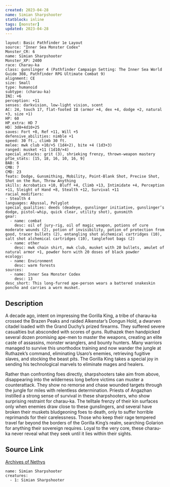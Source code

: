 ```yaml
---
created: 2023-04-28
name: Simian Sharpshooter
statblock: inline
tags: [monster]
updated: 2023-04-28
---
```

```statblock
layout: Basic Pathfinder 1e Layout
source: "Inner Sea Monster Codex"
Monster_CR: 6
name: Simian Sharpshooter
Monster_XP: 2400
race: Charau-ka
class: gunslinger 4 (Pathfinder Campaign Setting: The Inner Sea World Guide 308, Pathfinder RPG Ultimate Combat 9)
alignment: CE
size: Small
type: humanoid
subtype: (charau-ka)
INI: +6
perception: +11
senses: darkvision, low-light vision, scent
AC: 24, touch 17, flat-footed 18 (armor +4, dex +4, dodge +2, natural +3, size +1)
HP: 60
HP_extra: HD 7
HD: 3d8+4d10+25
saves: Fort +8, Ref +11, Will +5
defensive_abilities: nimble +1
speed: 30 ft., climb 30 ft.
melee: mwk club +10/+5 (1d4+2), bite +4 (1d3+3)
ranged: musket +11 (1d10/×4)
special_attacks: grit (3), shrieking frenzy, thrown-weapon mastery
pf1e_stats: [15, 18, 16, 10, 16, 9]
BAB: 6
CMB: 7
CMD: 23
feats: Dodge, Gunsmithing, Mobility, Point-Blank Shot, Precise Shot, Shot on the Run, Throw Anything
skills: Acrobatics +10, Bluff +4, Climb +13, Intimidate +4, Perception +11, Sleight of Hand +8, Stealth +12, Survival +11
racial_modifiers:
- Stealth 4
languages: Abyssal, Polyglot
special_qualities: deeds (deadeye, gunslinger initiative, gunslinger’s dodge, pistol-whip, quick clear, utility shot), gunsmith
gear:
  - name: combat
    desc: oil of jury-rig, oil of magic weapon, potions of cure moderate wounds (2), potion of invisibility, potion of protection from good, tracer bullets (2), entangling shot alchemical cartridges (10), salt shot alchemical cartridges (10), tanglefoot bags (2)
  - name: other
    desc: mwk chain shirt, mwk club, musket with 20 bullets, amulet of natural armor +1, powder horn with 20 doses of black powder
ecology:
  - name: Environment
    desc: warm forests
sources:
  - name: Inner Sea Monster Codex
    desc: 13
desc_short: This long-furred ape-person wears a battered snakeskin poncho and carries a worn musket.
```
## Description
A decade ago, intent on impressing the Gorilla King, a tribe of charau-ka crossed the Brazen Peaks and raided Alkenstar’s Dongun Hold, a dwarven citadel loaded with the Grand Duchy’s prized firearms. They suffered severe casualties but absconded with scores of guns. Ruthazek then handpicked several dozen promising ape-men to master the weapons, creating an elite caste of assassins, monster wranglers, and bounty hunters. Many warriors managed to survive this unorthodox training and now wander the jungle at Ruthazek’s command, eliminating Usaro’s enemies, retrieving fugitive slaves, and stocking the beast pits. The Gorilla King takes a special joy in sending his technological marvels to eliminate mages and healers.

 Rather than confronting foes directly, sharpshooters take aim from above, disappearing into the wilderness long before victims can muster a counterattack. They show no remorse and chase wounded targets through the jungle for miles with relentless determination. Priests of Angazhan instilled a strong sense of survival in these sharpshooters, who show surprising restraint for charau-ka. The telltale frenzy of their kin surfaces only when enemies draw close to these gunslingers, and several have broken their muskets bludgeoning foes to death, only to suffer horrible reprimands for their carelessness. Those who keep their rage tempered travel far beyond the borders of the Gorilla King’s realm, searching Golarion for anything their sovereign requires. Loyal to the very core, these charau-ka never reveal what they seek until it lies within their sights.
## Source Link
[Archives of Nethys](https://aonprd.com/MonsterDisplay.aspx?ItemName=Simian%20Sharpshooter)
```encounter-table
name: Simian Sharpshooter
creatures:
  - 1: Simian Sharpshooter
```
